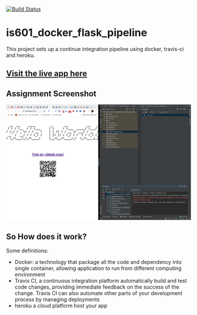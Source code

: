 [![Build Status](https://travis-ci.org/tommywenjiezhang/is601_docker_flask_pipeline.svg?branch=master)](https://travis-ci.org/tommywenjiezhang/is601_docker_flask_pipeline)
# is601_docker_flask_pipeline 
This project sets up a continue integration pipeline using docker, travis-ci and heroku. 
## [Visit the live app here](https://docker-flask-pipeline.herokuapp.com/)
## Assignment Screenshot
![Image of Pycharm](pycharm.png)
## So How does it work?
Some definitions:
- Docker: a technology that package all the code and dependency into single container, allowing application to run from different computing environment
- Travis CI, a continuous integration platform automatically build and test code changes, providing immediate feedback on the success of the change. Travis CI can also automate other parts of your development process by managing deployments
- heroku a cloud platform host your app
